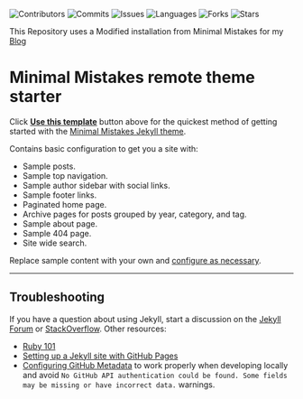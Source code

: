 ![Contributors](https://img.shields.io/github/contributors/schmittnieto/schmittnieto.github.io)
![Commits](https://img.shields.io/github/last-commit/schmittnieto/schmittnieto.github.io)
![Issues](https://img.shields.io/github/issues/schmittnieto/schmittnieto.github.io)
![Languages](https://img.shields.io/github/languages/top/schmittnieto/schmittnieto.github.io)
![Forks](https://img.shields.io/github/forks/schmittnieto/schmittnieto.github.io)
![Stars](https://img.shields.io/github/stars/schmittnieto/schmittnieto.github.io)

This Repository uses a Modified installation from Minimal Mistakes for my [Blog](https://schmitt-nieto.com)

# Minimal Mistakes remote theme starter

Click [**Use this template**](https://github.com/mmistakes/mm-github-pages-starter/generate) button above for the quickest method of getting started with the [Minimal Mistakes Jekyll theme](https://github.com/mmistakes/minimal-mistakes).

Contains basic configuration to get you a site with:

- Sample posts.
- Sample top navigation.
- Sample author sidebar with social links.
- Sample footer links.
- Paginated home page.
- Archive pages for posts grouped by year, category, and tag.
- Sample about page.
- Sample 404 page.
- Site wide search.

Replace sample content with your own and [configure as necessary](https://mmistakes.github.io/minimal-mistakes/docs/configuration/).

---

## Troubleshooting

If you have a question about using Jekyll, start a discussion on the [Jekyll Forum](https://talk.jekyllrb.com/) or [StackOverflow](https://stackoverflow.com/questions/tagged/jekyll). Other resources:

- [Ruby 101](https://jekyllrb.com/docs/ruby-101/)
- [Setting up a Jekyll site with GitHub Pages](https://jekyllrb.com/docs/github-pages/)
- [Configuring GitHub Metadata](https://github.com/jekyll/github-metadata/blob/master/docs/configuration.md#configuration) to work properly when developing locally and avoid `No GitHub API authentication could be found. Some fields may be missing or have incorrect data.` warnings.
